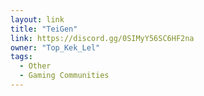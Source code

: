 ```yaml
---
layout: link
title: "TeiGen"
link: https://discord.gg/0SIMyY56SC6HF2na
owner: "Top_Kek_Lel"
tags: 
  - Other
  - Gaming Communities
---
```

